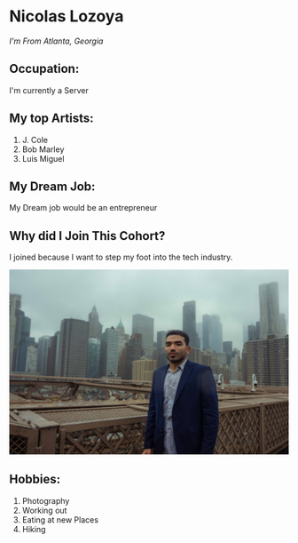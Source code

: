 # **Nicolas Lozoya**
*I'm From Atlanta, Georgia*

## Occupation:

I'm currently a Server

## My top Artists:

1. J. Cole
2. Bob Marley
3. Luis Miguel

## My Dream Job:

My Dream job would be an entrepreneur

## Why did I Join This Cohort?

I joined because I want to step my foot into the tech industry.

![pic of me](picofme.JPG)

## Hobbies:

1. Photography
2. Working out
3. Eating at new Places
4. Hiking




